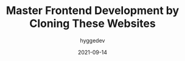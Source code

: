 ---
author: hyggedev
date: 2021-09-14
publisher: thepracticaldev
tags:
  - html
  - css
  - javascript
  - training
target_url: https://dev.to/hyggedev/master-frontend-development-by-cloning-these-websites-1m08
title: Master Frontend Development by Cloning These Websites
---